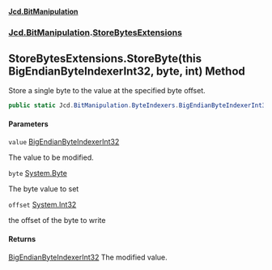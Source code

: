 ﻿#### [Jcd.BitManipulation](index.md 'index')
### [Jcd.BitManipulation](Jcd.BitManipulation.md 'Jcd.BitManipulation').[StoreBytesExtensions](Jcd.BitManipulation.StoreBytesExtensions.md 'Jcd.BitManipulation.StoreBytesExtensions')

## StoreBytesExtensions.StoreByte(this BigEndianByteIndexerInt32, byte, int) Method

Store a single byte to the value at the specified byte offset.

```csharp
public static Jcd.BitManipulation.ByteIndexers.BigEndianByteIndexerInt32 StoreByte(this Jcd.BitManipulation.ByteIndexers.BigEndianByteIndexerInt32 value, byte @byte, int offset);
```
#### Parameters

<a name='Jcd.BitManipulation.StoreBytesExtensions.StoreByte(thisJcd.BitManipulation.ByteIndexers.BigEndianByteIndexerInt32,byte,int).value'></a>

`value` [BigEndianByteIndexerInt32](Jcd.BitManipulation.ByteIndexers.BigEndianByteIndexerInt32.md 'Jcd.BitManipulation.ByteIndexers.BigEndianByteIndexerInt32')

The value to be modified.

<a name='Jcd.BitManipulation.StoreBytesExtensions.StoreByte(thisJcd.BitManipulation.ByteIndexers.BigEndianByteIndexerInt32,byte,int).byte'></a>

`byte` [System.Byte](https://docs.microsoft.com/en-us/dotnet/api/System.Byte 'System.Byte')

The byte value to set

<a name='Jcd.BitManipulation.StoreBytesExtensions.StoreByte(thisJcd.BitManipulation.ByteIndexers.BigEndianByteIndexerInt32,byte,int).offset'></a>

`offset` [System.Int32](https://docs.microsoft.com/en-us/dotnet/api/System.Int32 'System.Int32')

the offset of the byte to write

#### Returns

[BigEndianByteIndexerInt32](Jcd.BitManipulation.ByteIndexers.BigEndianByteIndexerInt32.md 'Jcd.BitManipulation.ByteIndexers.BigEndianByteIndexerInt32')
The modified value.